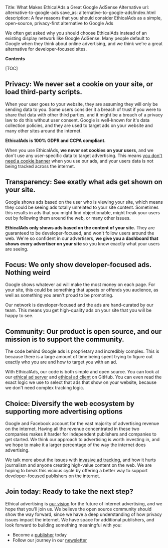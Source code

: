 Title: What Makes EthicalAds a Great Google AdSense Alternative
url: alternative-to-google-ads
save_as: alternative-to-google-ads/index.html
description: A few reasons that you should consider EthicalAds as a simple, open-source, privacy-first alternative to Google Ads

We often get asked why you should choose EthicalAds instead of an existing display network like Google AdSense.
Many people default to Google when they think about online advertising,
and we think we're a great alternative for developer-focused sites.

**Contents**

[TOC]

## **Privacy**: We never set a cookie on your site, or load third-party scripts.

When your user goes to your website, they are assuming they will only be sending data to you. Some users consider it a breach of trust if you were to share that data with other third parties, and it might be a breach of a privacy law to do this without user consent. Google is well-known for it's data collection policies, and they are used to target ads on your website and many other sites around the internet.

**EthicalAds is 100% GDPR and CCPA compliant.**

When you use EthicalAds, **we never set cookies on your users**, and we don't use any user-specific data to target advertising. This means [you don't need a cookie banner]({filename}../posts/2021-can-you-remove-cookie-banners.md) when you use our ads, and your users data is not being tracked across the internet.

## **Transparency**: See exatly what ads get shown on your site.

Google shows ads based on the user who is viewing your site, which means they could be seeing ads totally unrelated to your site content. Sometimes this results in ads that you might find objectionable, might freak your users out by following them around the web, or many other issues.

**EthicalAds only shows ads based on the content of your site.** They are guaranteed to be developer-focused, and won't follow users around the web. We're so confident in our advertisers, **we give you a dashboard that shows every advertiser on your site** so you know exactly what your users are seeing.

## **Focus**: We only show developer-focused ads. Nothing weird

Google shows whatever ad will make the most money on each page.
For your site,
this could be something that upsets or offends you audience,
as well as something you aren't proud to be promoting.

Our network is developer-focused and the ads are hand-curated by our team.
This means you get high-quality ads on your site that you will be happy to see.

## **Community**: Our product is open source, and our mission is to support the community.

The code behind Google ads is proprietary and incredibly complex. This is because there is a large amount of time being spent trying to figure out exactly who you are and how to target you with an ad.

With EthicalAds, our code is both simple and open source. You can look at our [ethical ad server](https://github.com/readthedocs/ethical-ad-server/) and [ethical ad client](https://github.com/readthedocs/ethical-ad-client/) on GitHub. You can even read the exact logic we use to select that ads that show on your website, because we don't need complex tracking logic.

## **Choice**: Diversify the web ecosystem by supporting more advertising options

Google and Facebook account for the vast majority of advertising revenue on the internet. Having all the revenue concentrated in these two companies makes it harder for independent publishers and companies to get started. We think our approach to advertising is worth investing in, and we hope to make it a larger percentage of the way the internet does advertising.

We talk more about the issues with [invasive ad tracking]({filename}../posts/2021-invasive-ad-targeting-bad-journalism-premium-publishers.md), and how it hurts journalism and anyone creating high-value content on the web. We are hoping to break this vicious cycle by offering a better way to support developer-focused publishers on the internet.

## **Join today**: Ready to take the next step?

Ethical advertising is [our vision]({filename}/pages/vision.md) for the future of internet advertising,
and we hope that you'll join us.
We believe the open source community should show the way forward,
since we have a deep understanding of how privacy issues impact the internet.
We have space for additional publishers,
and look forward to building something meaningful with you:

- Become a [publisher]({filename}/pages/publishers.md) today
- Follow our journey in our [newsletter](https://ethicalads.us17.list-manage.com/subscribe/post?u=ca5e74de3ea2867d373058271&id=5746f18bb8)
